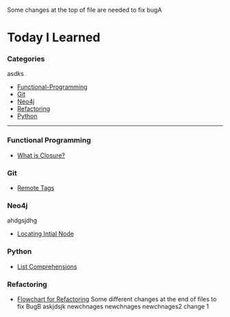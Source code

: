 Some changes at the top of file are needed to fix bugA
# Today I Learned

### Categories
asdks
* [Functional-Programming](#functional-programming)
* [Git](#git)
* [Neo4j](#neo4j)
* [Refactoring](#refactoring)
* [Python](#python)

---

### Functional Programming

- [What is Closure?](Functional-Programming/what-is-closure.md)

### Git

- [Remote Tags](Git/remote-tags.md)

### Neo4j
ahdgsjdhg
- [Locating Intial Node](Neo4j/locate-initial-node.md)

### Python

- [List Comprehensions](Python/list-comprehensions.md)

### Refactoring

- [Flowchart for Refactoring](Refactoring/flowchart.md)
Some different changes at the end of files to fix BugB
askjdsjk
newchnages
newchnages
newchnages2
change 1
